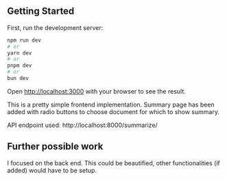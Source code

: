 ## Getting Started

First, run the development server:

```bash
npm run dev
# or
yarn dev
# or
pnpm dev
# or
bun dev
```

Open [http://localhost:3000](http://localhost:3000) with your browser to see the result.

This is a pretty simple frontend implementation. Summary page has been added with radio buttons to choose document for which to show summary.

API endpoint used: http://localhost:8000/summarize/


## Further possible work

I focused on the back end. This could be beautified, other functionalities (if added) would have to be setup.
